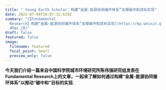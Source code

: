 ```yaml
---
title: " Young Earth Scholar：构建“金属-能源协同循环体系”支撑碳中和目标实现"
date: 2022-07-04T10:07:32.619Z
summary: "[【Fundamental
  Research】构建“金属-能源协同循环体系”支撑碳中和目标实现](https://mp.weixin.qq.com/s/p5miZ589QXKxos7\
  dDqs_jQ)"
draft: false
featured: false
image:
  filename: featured
  focal_point: Smart
  preview_only: false
---
```

**今天我们介绍一篇来自中国科学院城市环境研究所陈伟强研究组发表在Fundamental Research上的文章，一起来了解如何通过构建“金属-能源协同循环体系”以推动“碳中和”目标的实现.**
